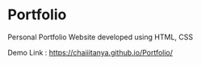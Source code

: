 # Portfolio
Personal Portfolio Website developed using HTML, CSS

Demo Link : https://chaiiitanya.github.io/Portfolio/
